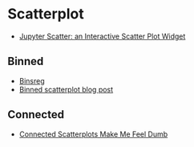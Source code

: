 # Scatterplot

- [Jupyter Scatter: an Interactive Scatter Plot Widget](https://jupyter-scatter.dev/)

## Binned

- [Binsreg](https://github.com/nppackages/binsreg)
- [Binned scatterplot blog post](https://towardsdatascience.com/goodbye-scatterplot-welcome-binned-scatterplot-a928f67413e4)

<script src="https://gist.github.com/matteocourthoud/88e6d04978bc234c79c182c8e946e4c2.js"></script>

## Connected

- [Connected Scatterplots Make Me Feel Dumb](https://nightingaledvs.com/connected-scatterplots-make-me-feel-dumb/)

